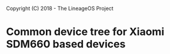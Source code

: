 Copyright (C) 2018 - The LineageOS Project

Common device tree for Xiaomi SDM660 based devices
==============
